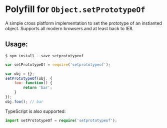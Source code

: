 # Polyfill for `Object.setPrototypeOf`

A simple cross platform implementation to set the prototype of an instianted object.  Supports all modern browsers and at least back to IE8.

## Usage:

```
$ npm install --save setprototypeof
```

```javascript
var setPrototypeOf = require('setprototypeof');

var obj = {};
setPrototypeOf(obj, {
    foo: function() {
        return 'bar';
    }
});
obj.foo(); // bar
```

TypeScript is also supported:
```typescript
import setPrototypeOf = require('setprototypeof');
```